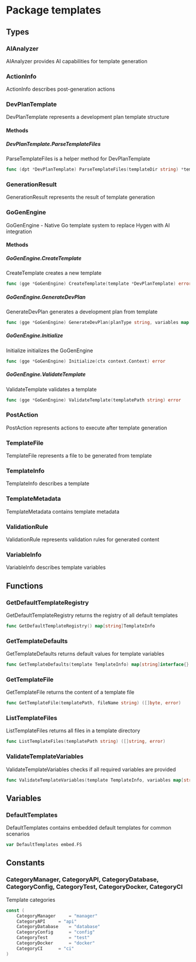 # Package templates

## Types

### AIAnalyzer

AIAnalyzer provides AI capabilities for template generation


### ActionInfo

ActionInfo describes post-generation actions


### DevPlanTemplate

DevPlanTemplate represents a development plan template structure


#### Methods

##### DevPlanTemplate.ParseTemplateFiles

ParseTemplateFiles is a helper method for DevPlanTemplate


```go
func (dpt *DevPlanTemplate) ParseTemplateFiles(templateDir string) *template.Template
```

### GenerationResult

GenerationResult represents the result of template generation


### GoGenEngine

GoGenEngine - Native Go template system to replace Hygen with AI integration


#### Methods

##### GoGenEngine.CreateTemplate

CreateTemplate creates a new template


```go
func (gge *GoGenEngine) CreateTemplate(template *DevPlanTemplate) error
```

##### GoGenEngine.GenerateDevPlan

GenerateDevPlan generates a development plan from template


```go
func (gge *GoGenEngine) GenerateDevPlan(planType string, variables map[string]interface{}) (*GenerationResult, error)
```

##### GoGenEngine.Initialize

Initialize initializes the GoGenEngine


```go
func (gge *GoGenEngine) Initialize(ctx context.Context) error
```

##### GoGenEngine.ValidateTemplate

ValidateTemplate validates a template


```go
func (gge *GoGenEngine) ValidateTemplate(templatePath string) error
```

### PostAction

PostAction represents actions to execute after template generation


### TemplateFile

TemplateFile represents a file to be generated from template


### TemplateInfo

TemplateInfo describes a template


### TemplateMetadata

TemplateMetadata contains template metadata


### ValidationRule

ValidationRule represents validation rules for generated content


### VariableInfo

VariableInfo describes template variables


## Functions

### GetDefaultTemplateRegistry

GetDefaultTemplateRegistry returns the registry of all default templates


```go
func GetDefaultTemplateRegistry() map[string]TemplateInfo
```

### GetTemplateDefaults

GetTemplateDefaults returns default values for template variables


```go
func GetTemplateDefaults(template TemplateInfo) map[string]interface{}
```

### GetTemplateFile

GetTemplateFile returns the content of a template file


```go
func GetTemplateFile(templatePath, fileName string) ([]byte, error)
```

### ListTemplateFiles

ListTemplateFiles returns all files in a template directory


```go
func ListTemplateFiles(templatePath string) ([]string, error)
```

### ValidateTemplateVariables

ValidateTemplateVariables checks if all required variables are provided


```go
func ValidateTemplateVariables(template TemplateInfo, variables map[string]interface{}) error
```

## Variables

### DefaultTemplates

DefaultTemplates contains embedded default templates for common scenarios


```go
var DefaultTemplates embed.FS
```

## Constants

### CategoryManager, CategoryAPI, CategoryDatabase, CategoryConfig, CategoryTest, CategoryDocker, CategoryCI

Template categories


```go
const (
	CategoryManager		= "manager"
	CategoryAPI		= "api"
	CategoryDatabase	= "database"
	CategoryConfig		= "config"
	CategoryTest		= "test"
	CategoryDocker		= "docker"
	CategoryCI		= "ci"
)
```

